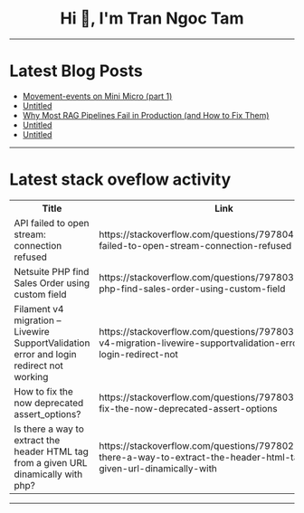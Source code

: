 <h1 align="center">Hi 👋, I'm Tran Ngoc Tam</h1>

---

# Latest Blog Posts 
<!-- BLOG-POST-LIST:START -->
- [Movement-events on Mini Micro &lpar;part 1&rpar;](https://dev.to/sebnozzi/movement-events-on-mini-micro-part-1-3gm7)
- [Untitled](https://dev.to/aer_abdelkader_88125fbfa5/untitled-2cb1)
- [Why Most RAG Pipelines Fail in Production &lpar;and How to Fix Them&rpar;](https://dev.to/piyooshrai/why-most-rag-pipelines-fail-in-production-and-how-to-fix-them-3858)
- [Untitled](https://dev.to/aer_abdelkader_88125fbfa5/untitled-p58)
- [Untitled](https://dev.to/aer_abdelkader_88125fbfa5/untitled-2p5j)
<!-- BLOG-POST-LIST:END -->

---

# Latest stack oveflow activity
<table>
  <tr><th>Title</th><th>Link</th></tr>
  <!-- STACKOVERFLOW:START --><tr><td>API failed to open stream: connection refused</td><td>https://stackoverflow.com/questions/79780439/api-failed-to-open-stream-connection-refused</td></tr><tr><td>Netsuite PHP find Sales Order using custom field</td><td>https://stackoverflow.com/questions/79780397/netsuite-php-find-sales-order-using-custom-field</td></tr><tr><td>Filament v4 migration – Livewire SupportValidation error and login redirect not working</td><td>https://stackoverflow.com/questions/79780386/filament-v4-migration-livewire-supportvalidation-error-and-login-redirect-not</td></tr><tr><td>How to fix the now deprecated assert_options?</td><td>https://stackoverflow.com/questions/79780310/how-to-fix-the-now-deprecated-assert-options</td></tr><tr><td>Is there a way to extract the header HTML tag from a given URL dinamically with php?</td><td>https://stackoverflow.com/questions/79780228/is-there-a-way-to-extract-the-header-html-tag-from-a-given-url-dinamically-with</td></tr><!-- STACKOVERFLOW:END -->
</table>

---


